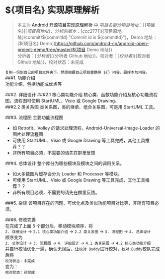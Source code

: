 ${项目名} 实现原理解析
====================================
> 本文为 [Android 开源项目实现原理解析](https://github.com/android-cn/android-open-project-analysis) 中 ${项目名} 部分  
> 项目地址：[${项目名}](${项目原地址})，分析的版本：[ccc2771](${项目原地址}/commit/${commitId} "Commit id is ${commitId}")，Demo 地址：[${项目名} Demo](https://github.com/android-cn/android-open-project-demo/tree/master/${项目 Demo 地址})    
> 分析者：[${分析者}](${分析者 Github 地址})，校对者：[${校对者}](${校对者 Github 地址})，校对状态：未完成   

`复制一份到自己的项目文件夹下，然后根据自己项目替换掉 ${} 内容，删掉本句内容。`  
###1. 功能介绍  
功能介绍，包括功能或优点等  

###2. 详细设计
###2.1 核心类功能介绍
核心类、函数功能介绍及核心功能流程图，流程图可使用 StartUML、Visio 或 Google Drawing。  
###2.2 类关系图
类关系图，类的继承、组合关系图，可是用 StartUML 工具。  

###3. 流程图
主要功能流程图  
- 如 Retrofit、Volley 的请求处理流程，Android-Universal-Image-Loader 的图片处理流程图  
- 可使用 StartUML、Visio 或 Google Drawing 等工具完成，其他工具推荐？？  
- 非所有项目必须，不需要的请先在群里反馈  

###4. 总体设计
整个库分为哪些模块及模块之间的调用关系。  
- 如大多数图片缓存会分为 Loader 和 Processer 等模块。  
- 可使用 StartUML、Visio 或 Google Drawing 等工具完成，其他工具推荐？？  
- 非所有项目必须，不需要的请先在群里反馈。  

###5. 杂谈
该项目存在的问题、可优化点及类似功能项目对比等，非所有项目必须。

###6. 修改完善  
在完成了上面 5 个部分后，移动模块顺序，将  
`2. 详细设计` -> `2.1 核心类功能介绍` -> `2.2 类关系图` -> `3. 流程图` -> `4. 总体设计`  
顺序变为  
`2. 总体设计` -> `3. 流程图` -> `4. 详细设计` -> `4.1 类关系图` -> `4.2 核心类功能介绍`  
并自行校验优化一遍，确认无误后，让`校对 Buddy`进行校对，`校对 Buddy`校队完成后将  
`校对状态：未完成`  
变为：  
`校对状态：已完成`  
